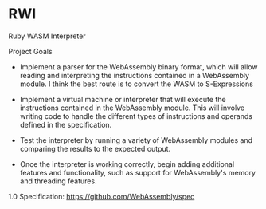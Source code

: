 # RWI
Ruby WASM Interpreter

Project Goals

- Implement a parser for the WebAssembly binary format, which will allow reading and interpreting the instructions contained in a WebAssembly module. I think the best route is to convert the WASM to S-Expressions

- Implement a virtual machine or interpreter that will execute the instructions contained in the WebAssembly module. This will involve writing code to handle the different types of instructions and operands defined in the specification.

- Test the interpreter by running a variety of WebAssembly modules and comparing the results to the expected output.

- Once the interpreter is working correctly, begin adding additional features and functionality, such as support for WebAssembly's memory and threading features.


1.0 Specification: https://github.com/WebAssembly/spec
